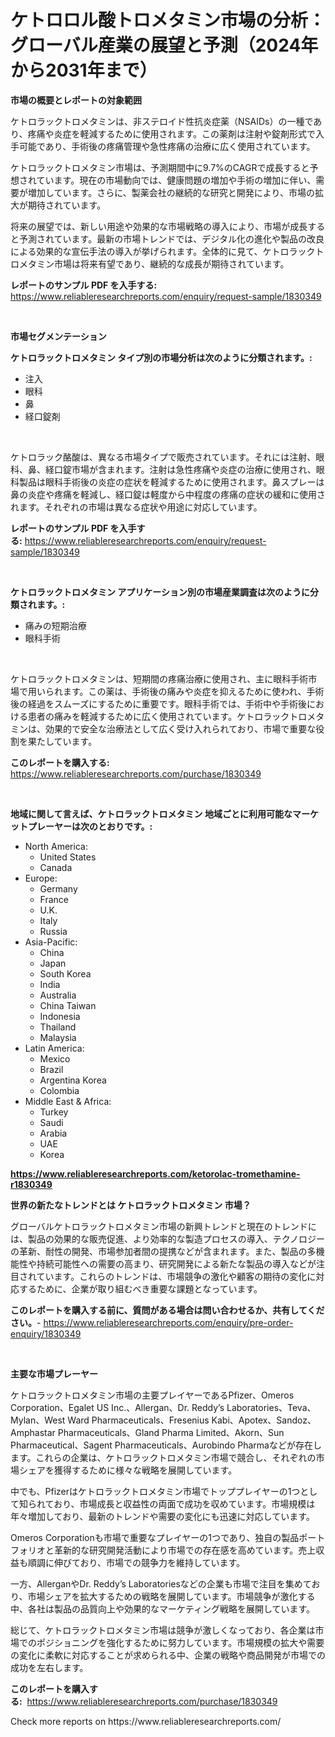 <p><h1>ケトロロル酸トロメタミン市場の分析：グローバル産業の展望と予測（2024年から2031年まで）</h1></p><p><strong>市場の概要とレポートの対象範囲</strong></p>
<p><p>ケトロラックトロメタミンは、非ステロイド性抗炎症薬（NSAIDs）の一種であり、疼痛や炎症を軽減するために使用されます。この薬剤は注射や錠剤形式で入手可能であり、手術後の疼痛管理や急性疼痛の治療に広く使用されています。</p><p>ケトロラックトロメタミン市場は、予測期間中に9.7%のCAGRで成長すると予想されています。現在の市場動向では、健康問題の増加や手術の増加に伴い、需要が増加しています。さらに、製薬会社の継続的な研究と開発により、市場の拡大が期待されています。</p><p>将来の展望では、新しい用途や効果的な市場戦略の導入により、市場が成長すると予測されています。最新の市場トレンドでは、デジタル化の進化や製品の改良による効果的な宣伝手法の導入が挙げられます。全体的に見て、ケトロラックトロメタミン市場は将来有望であり、継続的な成長が期待されています。</p></p>
<p><strong>レポートのサンプル PDF を入手する:</strong> <a href="https://www.reliableresearchreports.com/enquiry/request-sample/1830349">https://www.reliableresearchreports.com/enquiry/request-sample/1830349</a></p>
<p>&nbsp;</p>
<p><strong>市場セグメンテーション</strong></p>
<p><strong>ケトロラックトロメタミン タイプ別の市場分析は次のように分類されます。:</strong></p>
<p><ul><li>注入</li><li>眼科</li><li>鼻</li><li>経口錠剤</li></ul></p>
<p>&nbsp;</p>
<p><p>ケトロラック酪酸は、異なる市場タイプで販売されています。それには注射、眼科、鼻、経口錠市場が含まれます。注射は急性疼痛や炎症の治療に使用され、眼科製品は眼科手術後の炎症の症状を軽減するために使用されます。鼻スプレーは鼻の炎症や疼痛を軽減し、経口錠は軽度から中程度の疼痛の症状の緩和に使用されます。それぞれの市場は異なる症状や用途に対応しています。</p></p>
<p><strong>レポートのサンプル PDF を入手する:</strong>&nbsp;<a href="https://www.reliableresearchreports.com/enquiry/request-sample/1830349">https://www.reliableresearchreports.com/enquiry/request-sample/1830349</a></p>
<p>&nbsp;</p>
<p><strong> ケトロラックトロメタミン アプリケーション別の市場産業調査は次のように分類されます。:</strong></p>
<p><ul><li>痛みの短期治療</li><li>眼科手術</li></ul></p>
<p>&nbsp;</p>
<p><p>ケトロラックトロメタミンは、短期間の疼痛治療に使用され、主に眼科手術市場で用いられます。この薬は、手術後の痛みや炎症を抑えるために使われ、手術後の経過をスムーズにするために重要です。眼科手術では、手術中や手術後における患者の痛みを軽減するために広く使用されています。ケトロラックトロメタミンは、効果的で安全な治療法として広く受け入れられており、市場で重要な役割を果たしています。</p></p>
<p><strong>このレポートを購入する:</strong>&nbsp; <a href="https://www.reliableresearchreports.com/purchase/1830349">https://www.reliableresearchreports.com/purchase/1830349</a></p>
<p>&nbsp;</p>
<p><strong>地域に関して言えば、ケトロラックトロメタミン 地域ごとに利用可能なマーケットプレーヤーは次のとおりです。:</strong></p>
<p><ul>
    <li>
        North America:
        <ul>
            <li>United States</li>
            <li>Canada</li>
        </ul>
    </li>
    <li>
        Europe:
        <ul>
            <li>Germany</li>
            <li>France</li>
            <li>U.K.</li>
            <li>Italy</li>
            <li>Russia</li>
        </ul>
    </li>
    <li>
        Asia-Pacific:
        <ul>
            <li>China</li>
            <li>Japan</li>
            <li>South Korea</li>
            <li>India</li>
            <li>Australia</li>
            <li>China Taiwan</li>
            <li>Indonesia</li>
            <li>Thailand</li>
            <li>Malaysia</li>
        </ul>
    </li>
    <li>
        Latin America:
        <ul>
            <li>Mexico</li>
            <li>Brazil</li>
            <li>Argentina Korea</li>
            <li>Colombia</li>
        </ul>
    </li>
    <li>
        Middle East & Africa:
        <ul>
            <li>Turkey</li>
            <li>Saudi</li>
            <li>Arabia</li>
            <li>UAE</li>
            <li>Korea</li>
        </ul>
    </li>
    </ul></p>
<p><strong><a href="https://www.reliableresearchreports.com/ketorolac-tromethamine-r1830349">https://www.reliableresearchreports.com/ketorolac-tromethamine-r1830349</a></strong>&nbsp;</p>
<p><strong>世界の新たなトレンドとは ケトロラックトロメタミン 市場？</strong></p>
<p><p>グローバルケトロラックトロメタミン市場の新興トレンドと現在のトレンドには、製品の効果的な販売促進、より効率的な製造プロセスの導入、テクノロジーの革新、耐性の開発、市場参加者間の提携などが含まれます。また、製品の多機能性や持続可能性への需要の高まり、研究開発による新たな製品の導入などが注目されています。これらのトレンドは、市場競争の激化や顧客の期待の変化に対応するために、企業が取り組むべき重要な課題となっています。</p></p>
<p><strong>このレポートを購入する前に、質問がある場合は問い合わせるか、共有してください。</strong>- <a href="https://www.reliableresearchreports.com/enquiry/pre-order-enquiry/1830349">https://www.reliableresearchreports.com/enquiry/pre-order-enquiry/1830349</a></p>
<p>&nbsp;</p>
<p><strong>主要な市場プレーヤー</strong></p>
<p><p>ケトロラックトロメタミン市場の主要プレイヤーであるPfizer、Omeros Corporation、Egalet US Inc.、Allergan、Dr. Reddy’s Laboratories、Teva、Mylan、West Ward Pharmaceuticals、Fresenius Kabi、Apotex、Sandoz、Amphastar Pharmaceuticals、Gland Pharma Limited、Akorn、Sun Pharmaceutical、Sagent Pharmaceuticals、Aurobindo Pharmaなどが存在します。これらの企業は、ケトロラックトロメタミン市場で競合し、それぞれの市場シェアを獲得するために様々な戦略を展開しています。</p><p>中でも、Pfizerはケトロラックトロメタミン市場でトッププレイヤーの1つとして知られており、市場成長と収益性の両面で成功を収めています。市場規模は年々増加しており、最新のトレンドや需要の変化にも迅速に対応しています。</p><p>Omeros Corporationも市場で重要なプレイヤーの1つであり、独自の製品ポートフォリオと革新的な研究開発活動により市場での存在感を高めています。売上収益も順調に伸びており、市場での競争力を維持しています。</p><p>一方、AllerganやDr. Reddy’s Laboratoriesなどの企業も市場で注目を集めており、市場シェアを拡大するための戦略を展開しています。市場競争が激化する中、各社は製品の品質向上や効果的なマーケティング戦略を展開しています。</p><p>総じて、ケトロラックトロメタミン市場は競争が激しくなっており、各企業は市場でのポジショニングを強化するために努力しています。市場規模の拡大や需要の変化に柔軟に対応することが求められる中、企業の戦略や商品開発が市場での成功を左右します。</p></p>
<p><strong>このレポートを購入する:</strong>&nbsp;&nbsp;<a href="https://www.reliableresearchreports.com/purchase/1830349">https://www.reliableresearchreports.com/purchase/1830349</a></p>
<p>Check more reports on https://www.reliableresearchreports.com/</p>